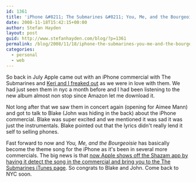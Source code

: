 ```yaml
---
id: 1361
title: 'iPhone &#8211; The Submarines &#8211; You, Me, and the Bourgeoisie'
date: 2008-11-18T15:42:15+00:00
author: Stefan Hayden
layout: post
guid: http://www.stefanhayden.com/blog/?p=1361
permalink: /blog/2008/11/18/iphone-the-submarines-you-me-and-the-bourgeoisie/
categories:
  - personal
  - web
---
```

So back in July Apple came out with an iPhone commercial with The Submarines and <a href="http://www.stefanhayden.com/blog/2008/07/25/the-submarines-in-iphone-commercial/">Keri and I freaked out</a> as we were in love with them. We had just seen them in nyc a month before and I had been listening to the new album almost non stop since Amazon let me download it.

Not long after that we saw them in concert again (opening for Aimee Mann) and got to talk to Blake (John was hiding in the back) about the iPhone commercial. Blake was super excited and we mentioned it was sad it was just the instrumentals. Blake pointed out that the lyrics didn't really lend it self to selling phones. 

Fast forward to now and <em>You, Me, and the Bourgeoisie</em> has basically become the theme song for the iPhone as it's been in several more commercials. The big news is that <a href="http://www.youtube.com/watch?v=kcYY-Ii7rcs">now Apple shows off the Shazam app by having it detect the song in the commercial and bring you to the The Submarines iTunes page</a>. So congrats to Blake and John. Come back to NYC soon.

<object width="425" height="344"><param name="movie" value="http://www.youtube.com/v/kcYY-Ii7rcs&hl=en&fs=1"></param><param name="allowFullScreen" value="true"></param><param name="allowscriptaccess" value="always"></param><embed src="http://www.youtube.com/v/kcYY-Ii7rcs&hl=en&fs=1" type="application/x-shockwave-flash" allowscriptaccess="always" allowfullscreen="true" width="425" height="344"></embed></object>
